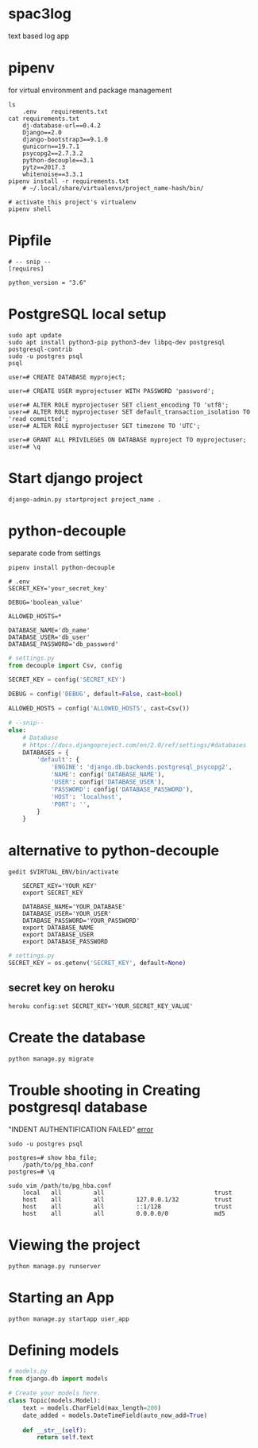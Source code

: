 # spac3log
text based log app

# pipenv
for virtual environment and package management
```commandline
ls
    .env    requirements.txt
cat requirements.txt
    dj-database-url==0.4.2
    Django==2.0
    django-bootstrap3==9.1.0
    gunicorn==19.7.1
    psycopg2==2.7.3.2
    python-decouple==3.1
    pytz==2017.3
    whitenoise==3.3.1 
pipenv install -r requirements.txt
    # ~/.local/share/virtualenvs/project_name-hash/bin/
    
# activate this project's virtualenv
pipenv shell
```

# Pipfile
```
# -- snip --
[requires]

python_version = "3.6"
```

# PostgreSQL local setup
```commandline
sudo apt update
sudo apt install python3-pip python3-dev libpq-dev postgresql postgresql-contrib
sudo -u postgres psql
psql

user=# CREATE DATABASE myproject; 

user=# CREATE USER myprojectuser WITH PASSWORD 'password';

user=# ALTER ROLE myprojectuser SET client_encoding TO 'utf8';
user=# ALTER ROLE myprojectuser SET default_transaction_isolation TO 'read committed';
user=# ALTER ROLE myprojectuser SET timezone TO 'UTC';

user=# GRANT ALL PRIVILEGES ON DATABASE myproject TO myprojectuser;
user=# \q
```

# Start django project
```commandline
django-admin.py startproject project_name .
```

# python-decouple
separate code from settings
```commandline
pipenv install python-decouple
```

```text
# .env
SECRET_KEY='your_secret_key'

DEBUG='boolean_value'

ALLOWED_HOSTS=*

DATABASE_NAME='db_name'
DATABASE_USER='db_user'
DATABASE_PASSWORD='db_password'
```

```python
# settings.py
from decouple import Csv, config

SECRET_KEY = config('SECRET_KEY')

DEBUG = config('DEBUG', default=False, cast=bool)

ALLOWED_HOSTS = config('ALLOWED_HOSTS', cast=Csv())

# --snip--
else:
    # Database
    # https://docs.djangoproject.com/en/2.0/ref/settings/#databases
    DATABASES = {
        'default': {
            'ENGINE': 'django.db.backends.postgresql_psycopg2',
            'NAME': config('DATABASE_NAME'),
            'USER': config('DATABASE_USER'),
            'PASSWORD': config('DATABASE_PASSWORD'),
            'HOST': 'localhost',
            'PORT': '',
        }
    }
```

# alternative to python-decouple
```commandline
gedit $VIRTUAL_ENV/bin/activate

    SECRET_KEY='YOUR_KEY'
    export SECRET_KEY
    
    DATABASE_NAME='YOUR_DATABASE'
    DATABASE_USER='YOUR_USER'
    DATABASE_PASSWORD='YOUR_PASSWORD'
    export DATABASE_NAME
    export DATABASE_USER
    export DATABASE_PASSWORD
```
```python
# settings.py
SECRET_KEY = os.getenv('SECRET_KEY', default=None)
```

## secret key on heroku
```commandline
heroku config:set SECRET_KEY='YOUR_SECRET_KEY_VALUE'
```


# Create the database
```commandline
python manage.py migrate
```

# Trouble shooting in Creating postgresql database
"INDENT AUTHENTIFICATION FAILED" [error](https://superuser.com/questions/179238/postgres-ident-authentication-failed)
```commandline
sudo -u postgres psql

postgres=# show hba_file;
    /path/to/pg_hba.conf
postgres=# \q

sudo vim /path/to/pg_hba.conf
    local   all         all                               trust
    host    all         all         127.0.0.1/32          trust
    host    all         all         ::1/128               trust
    host    all         all         0.0.0.0/0             md5
```


# Viewing the project
```commandline
python manage.py runserver
```

# Starting an App
```commandline
python manage.py startapp user_app
```

# Defining models
```python
# models.py 
from django.db import models

# Create your models here.
class Topic(models.Model):
    text = models.CharField(max_length=200)
    date_added = models.DateTimeField(auto_now_add=True)
    
    def __str__(self):
        return self.text
```

